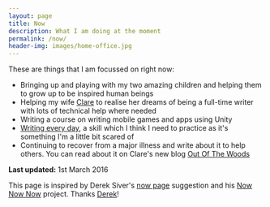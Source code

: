 ```yaml
---
layout: page
title: Now
description: What I am doing at the moment
permalink: /now/
header-img: images/home-office.jpg
---
```


These are things that I am focussed on right now:

* Bringing up and playing with my two amazing children and helping them to grow up to be inspired human beings
* Helping my wife [Clare](http://www.chlittle.com) to realise her dreams of being a full-time writer with lots of technical help where needed
* Writing a course on writing mobile games and apps using Unity
* [Writing every day](http://goinswriter.com/write-every-day), a skill which I think I need to practice as it's something I'm a little bit scared of
* Continuing to recover from a major illness and write about it to help others. You can read about it on Clare's new blog [Out Of The Woods](http://outofthewoodsblog.com)

**Last updated:** 1st March 2016

This page is inspired by Derek Siver's [now page](http://sivers.org/now) suggestion and his [Now Now Now](http://nownownow.com/) project. Thanks [Derek](http://sivers.org/)!
